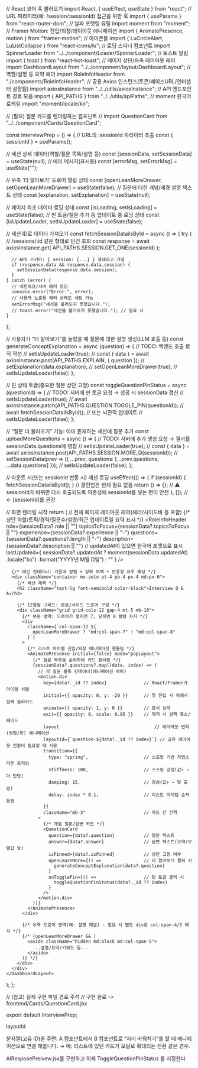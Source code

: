 // React 코어 훅 불러오기
import React, { useEffect, useState } from "react";
// URL 파라미터(예: /session/:sessionId) 접근을 위한 훅
import { useParams } from "react-router-dom";
// 날짜 포맷팅 유틸
import moment from "moment";
// Framer Motion: 진입/퇴장/레이아웃 애니메이션
import { AnimatePresence, motion } from "framer-motion";
// 아이콘들
import { LuCircleAlert, LuListCollapse } from "react-icons/lu";
// 로딩 스피너 컴포넌트
import SpinnerLoader from "../../component/Loader/SpinnerLoader";
// 토스트 알림
import { toast } from "react-hot-toast";
// 페이지 상단/좌측 레이아웃 래퍼
import DashboardLayout from "../../component/layout/DashboardLayout";
// 역할/설명 등 요약 헤더
import RoleInfoHeader from "./components/RoleInfoHeader";
// 공용 Axios 인스턴스(토큰/베이스URL/인터셉터 설정됨)
import axiosInstance from "../../utils/axiosInstance";
// API 엔드포인트 경로 모음
import { API_PATHS } from "../../utils/apiPaths";
// moment 한국어 로케일
import "moment/locale/ko";

// (필요) 질문 카드를 렌더링하는 컴포넌트
// import QuestionCard from "../../component/Cards/QuestionCard";

const InterviewPrep = () => {
  // URL의 :sessionId 파라미터 추출
  const { sessionId } = useParams();

  // 세션 상세 데이터(역할/질문 목록/설명 등)
  const [sessionData, setSessionData] = useState(null);
  // 에러 메시지(표시용)
  const [errorMsg, setErrorMsg] = useState("");

  // 우측 ‘더 알아보기’ 드로어 열림 상태
  const [openLeanMoreDrawer, setOpenLeanMoreDrawer] = useState(false);
  // 질문에 대한 개념/배경 설명 텍스트 상태
  const [explanation, setExplanation] = useState(null);

  // 페이지 최초 데이터 로딩 상태
  const [isLoading, setIsLoading] = useState(false);
  // 핀 토글/질문 추가 등 업데이트 중 로딩 상태
  const [isUpdateLoader, setIsUpdateLoader] = useState(false);

  // 세션 ID로 데이터 가져오기
  const fetchSessionDatailsById = async () => {
    try {
      // /sessions/:id 같은 형태로 단건 조회
      const response = await axiosInstance.get(
        API_PATHS.SESSION.GET_ONE(sessionId)
      );

      // API 스키마: { session: {...} } 형태라고 가정
      if (response.data && response.data.session) {
        setSessionData(response.data.session);
      }
    } catch (error) {
      // 네트워크/서버 에러 로깅
      console.error("Error:", error);
      // 사용자 노출용 에러 상태도 세팅 가능
      setErrorMsg("세션을 불러오지 못했습니다.");
      // toast.error("세션을 불러오지 못했습니다."); // 필요 시
    }
  };

  // 사용자가 “더 알아보기”를 눌렀을 때 질문에 대한 설명 생성(LLM 호출 등)
  const generateConceptExplanation = async (question) => {
    // TODO: 백엔드 호출 로직 작성
    // setIsUpdateLoader(true);
    // const { data } = await axiosInstance.post(API_PATHS.EXPLAIN, { question });
    // setExplanation(data.explanation);
    // setOpenLeanMoreDrawer(true);
    // setIsUpdateLoader(false);
  };

  // 핀 상태 토글(중요한 질문 상단 고정)
  const toggleQuestionPinStatus = async (questionId) => {
    // TODO: 서버에 핀 토글 요청 → 성공 시 sessionData 갱신
    // setIsUpdateLoader(true);
    // await axiosInstance.patch(API_PATHS.QUESTION.TOGGLE_PIN(questionId));
    // await fetchSessionDatailsById(); // 또는 낙관적 업데이트
    // setIsUpdateLoader(false);
  };

  // “질문 더 불러오기” 기능: 이미 존재하는 세션에 질문 추가
  const uploadMoreQuestions = async () => {
    // TODO: 서버에 추가 생성 요청 → 결과를 sessionData.questions에 병합
    // setIsUpdateLoader(true);
    // const { data } = await axiosInstance.post(API_PATHS.SESSION.MORE_Q(sessionId));
    // setSessionData(prev => ({ ...prev, questions: [...prev.questions, ...data.questions] }));
    // setIsUpdateLoader(false);
  };

  // 마운트 시(또는 sessionId 변동 시) 세션 로딩
  useEffect(() => {
    if (sessionId) {
      fetchSessionDatailsById();
    }
    // 클린업은 현재 필요 없음
    return () => {};
    // ⚠️ sessionId가 바뀌면 다시 호출되도록 의존성에 sessionId를 넣는 편이 안전
  }, []); // <- [sessionId]를 권장

  // 화면 렌더링 시작
  return (
    // 전체 페이지 레이아웃 래퍼(헤더/사이드바 등 포함)
    <DashboardLayout>
      {/* 상단 역할/토픽/경력/질문수/설명/최근 업데이트일 요약 표시 */}
      <RoleInfoHeader
        role={sessionData?.role || ""}
        topicsToFocus={sessionData?.topicsToFocus || ""}
        experience={sessionData?.experience || "-"}
        questions={sessionData?.questions?.length || "-"}
        description={sessionData?.description || ""}
        // updatedAt이 있으면 한국어 포맷으로 표시
        lastUpdated={
          sessionData?.updatedAt
            ? moment(sessionData.updatedAt)
                .locale("ko")
                .format("YYYY년 M월 D일")
            : ""
        }
      />

      {/* 메인 컨테이너: 가운데 정렬 + 상하 여백 + 반응형 좌우 패딩 */}
      <div className="container mx-auto pt-4 pb-4 px-4 md:px-0">
        {/* 섹션 제목 */}
        <h2 className="text-lg font-semibold color-black">Interview Q & A</h2>

        {/* 12컬럼 그리드: 본문/사이드 드로어 구성 */}
        <div className="grid grid-cols-12 gap-4 mt-5 mb-10">
          {/* 본문 영역: 드로어가 열리면 7, 닫히면 8 컬럼 차지 */}
          <div
            className={`col-span-12 ${
              openLeanMoreDrawer ? "md:col-span-7" : "md:col-span-8"
            }`}
          >
            {/* 리스트 아이템 진입/퇴장 애니메이션 핸들링 */}
            <AnimatePresence initial={false} mode="popLayout">
              {/* 질문 목록을 순회하여 카드 렌더링 */}
              {sessionData?.questions?.map((data, index) => (
                // 각 질문 블록 컨테이너(애니메이션 래퍼)
                <motion.div
                  key={data?._id ?? index}              // React/Framer가 아이템 식별
                  initial={{ opacity: 0, y: -20 }}      // 첫 진입 시 위에서 살짝 슬라이드
                  animate={{ opacity: 1, y: 0 }}        // 표시 상태
                  exit={{ opacity: 0, scale: 0.95 }}    // 제거 시 살짝 축소/페이드
                  layout                                    // 레이아웃 변화(정렬/핀) 애니메이션
                  layoutId={`question-${data?._id ?? index}`} // 공유 레이아웃 전환이 필요할 때 사용
                  transition={{
                    type: "spring",                     // 스프링 기반 자연스러운 움직임
                    stiffness: 100,                     // 스프링 강성(값↑ → 더 단단)
                    damping: 15,                        // 감쇠(값↑ → 덜 출렁)
                    delay: index * 0.1,                 // 리스트 아이템 순차 등장
                  }}
                  className="mb-3"                      // 카드 간 간격
                >
                  {/* 개별 질문/답변 카드 */}
                  <QuestionCard
                    question={data?.question}           // 질문 텍스트
                    answer={data?.answer}               // 답변 텍스트(요약/모범답 등)
                    isPinned={data?.isPinned}           // 상단 고정 여부
                    openLearnMore={() =>                // 더 알아보기 클릭 시
                      generateConceptExplanation(data?.question)
                    }
                    onTogglePin={() =>                  // 핀 토글 클릭 시
                      toggleQuestionPinStatus(data?._id ?? index)
                    }
                  />
                </motion.div>
              ))}
            </AnimatePresence>
          </div>

          {/* 우측 드로어 영역(예: 설명 패널) - 필요 시 별도 div로 col-span-4/5 배치 */}
          {/* {openLeanMoreDrawer && (
            <aside className="hidden md:block md:col-span-5">
              ...설명/요약/키워드 등...
            </aside>
          )} */}
        </div>
      </div>
    </DashboardLayout>
  );
};

// (참고) 실제 구현 파일 경로 주석
// 구현 완료 -> frontend/Cards/QuestionCard.jsx

export default InterviewPrep;


layoutId

문자열(고유 ID)을 주면:
A 컴포넌트에서 B 컴포넌트로 “자리 바꿔치기”를 할 때 애니메이션으로 연결 해줍니다.
→ 예: 리스트에 있던 카드가 모달로 확대되는 전환 같은 경우.

AIResposePreivew.jsx를 구현하고 이제
ToggleQuestionPinStatus 를 지정한다 


